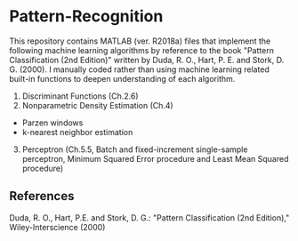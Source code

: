 # Pattern-Recognition

This repository contains MATLAB (ver. R2018a) files that implement the following machine learning algorithms 
by reference to the book "Pattern Classification (2nd Edition)" written by Duda, R. O., Hart, P. E. and Stork, D. G. (2000).
I manually coded rather than using machine learning related built-in functions to deepen understanding of each algorithm. 

1. Discriminant Functions (Ch.2.6)
2. Nonparametric Density Estimation (Ch.4)

- Parzen windows
- k-nearest neighbor estimation

3. Perceptron (Ch.5.5, Batch and fixed-increment single-sample perceptron, Minimum Squared Error procedure and Least Mean Squared procedure)

## References

Duda, R. O., Hart, P.E. and Stork, D. G.: "Pattern Classification (2nd Edition)," Wiley-Interscience (2000)

